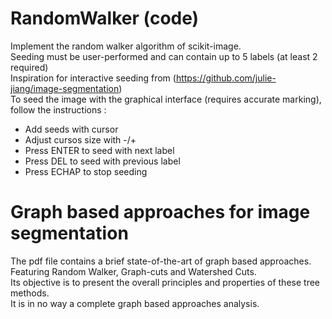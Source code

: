 # RandomWalker (code)

Implement the random walker algorithm of scikit-image.<br/>
Seeding must be user-performed and can contain up to 5 labels (at least 2 required)<br/>
Inspiration for interactive seeding from (https://github.com/julie-jiang/image-segmentation)<br/>
To seed the image with the graphical interface (requires accurate marking), follow the instructions : <br/>
- Add seeds with cursor
- Adjust cursos size with -/+
- Press ENTER to seed with next label
- Press DEL to seed with previous label
- Press ECHAP to stop seeding

# Graph based approaches for image segmentation

The pdf file contains a brief state-of-the-art of graph based approaches. Featuring Random Walker, Graph-cuts and Watershed Cuts. <br/>
Its objective is to present the overall principles and properties of these tree methods.<br/>It is in no way a complete graph based approaches analysis.
